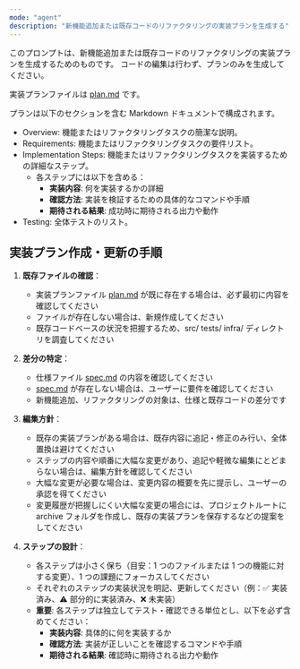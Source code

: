 ```yaml
---
mode: "agent"
description: "新機能追加または既存コードのリファクタリングの実装プランを生成する"
---
```


このプロンプトは、新機能追加または既存コードのリファクタリングの実装プランを生成するためのものです。
コードの編集は行わず、プランのみを生成してください。

実装プランファイルは [plan.md](../../docs/plan.md) です。

プランは以下のセクションを含む Markdown ドキュメントで構成されます。

- Overview: 機能またはリファクタリングタスクの簡潔な説明。
- Requirements: 機能またはリファクタリングタスクの要件リスト。
- Implementation Steps: 機能またはリファクタリングタスクを実装するための詳細なステップ。
  - 各ステップには以下を含める：
    - **実装内容**: 何を実装するかの詳細
    - **確認方法**: 実装を検証するための具体的なコマンドや手順
    - **期待される結果**: 成功時に期待される出力や動作
- Testing: 全体テストのリスト。

## 実装プラン作成・更新の手順

1. **既存ファイルの確認**：

   - 実装プランファイル [plan.md](../../docs/plan.md) が既に存在する場合は、必ず最初に内容を確認してください
   - ファイルが存在しない場合は、新規作成してください
   - 既存コードベースの状況を把握するため、src/ tests/ infra/ ディレクトリを調査してください

2. **差分の特定**：

   - 仕様ファイル [spec.md](../../docs/spec.md) の内容を確認してください
   - [spec.md](../../docs/spec.md) が存在しない場合は、ユーザーに要件を確認してください
   - 新機能追加、リファクタリングの対象は、仕様と既存コードの差分です

3. **編集方針**：

   - 既存の実装プランがある場合は、既存内容に追記・修正のみ行い、全体置換は避けてください
   - ステップの内容や順番に大幅な変更があり、追記や軽微な編集にとどまらない場合は、編集方針を確認してください
   - 大幅な変更が必要な場合は、変更内容の概要を先に提示し、ユーザーの承認を得てください
   - 変更履歴が把握しにくい大幅な変更の場合には、プロジェクトルートに archive フォルダを作成し、既存の実装プランを保存するなどの提案をしてください

4. **ステップの設計**：
   - 各ステップは小さく保ち（目安：1 つのファイルまたは 1 つの機能に対する変更）、1 つの課題にフォーカスしてください
   - それぞれのステップの実装状況を明記、更新してください（例：✅ 実装済み、⚠️ 部分的に実装済み、❌ 未実装）
   - **重要**: 各ステップは独立してテスト・確認できる単位とし、以下を必ず含めてください：
     - **実装内容**: 具体的に何を実装するか
     - **確認方法**: 実装が正しいことを確認するコマンドや手順
     - **期待される結果**: 確認時に期待される出力や動作
